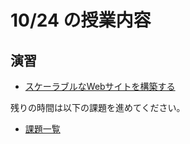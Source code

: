 # 10/24 の授業内容
## 演習
* [スケーラブルなWebサイトを構築する](../課題/16.スケーラブルなWebサイトを構築する.md)  

残りの時間は以下の課題を進めてください。
* [課題一覧](https://github.com/cupperservice/HJ-2023#%E8%AA%B2%E9%A1%8C%E4%B8%80%E8%A6%A7)
